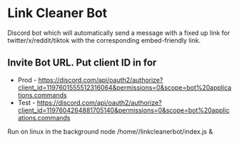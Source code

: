 # Link Cleaner Bot

Discord bot which will automatically send a message with a fixed up link for twitter/x/reddit/tiktok with the corresponding embed-friendly link. 

## Invite Bot URL. Put client ID in for 

* Prod - https://discord.com/api/oauth2/authorize?client_id=1197601555512316064&permissions=0&scope=bot%20applications.commands
* Test - https://discord.com/api/oauth2/authorize?client_id=1197604264881705140&permissions=0&scope=bot%20applications.commands

Run on linux in the background
node /home/<user>/linkcleanerbot/index.js &